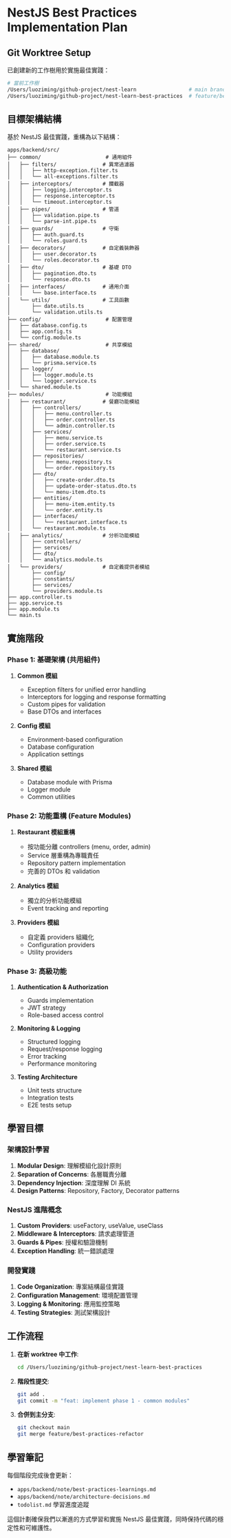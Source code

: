 # NestJS Best Practices Implementation Plan

## Git Worktree Setup 

已創建新的工作樹用於實施最佳實踐：
```bash
# 當前工作樹
/Users/luoziming/github-project/nest-learn                 # main branch
/Users/luoziming/github-project/nest-learn-best-practices  # feature/best-practices-refactor branch
```

## 目標架構結構

基於 NestJS 最佳實踐，重構為以下結構：

```
apps/backend/src/
├── common/                     # 通用組件
│   ├── filters/               # 異常過濾器
│   │   ├── http-exception.filter.ts
│   │   └── all-exceptions.filter.ts
│   ├── interceptors/          # 攔截器
│   │   ├── logging.interceptor.ts
│   │   ├── response.interceptor.ts
│   │   └── timeout.interceptor.ts
│   ├── pipes/                 # 管道
│   │   ├── validation.pipe.ts
│   │   └── parse-int.pipe.ts
│   ├── guards/                # 守衛
│   │   ├── auth.guard.ts
│   │   └── roles.guard.ts
│   ├── decorators/            # 自定義裝飾器
│   │   ├── user.decorator.ts
│   │   └── roles.decorator.ts
│   ├── dto/                   # 基礎 DTO
│   │   ├── pagination.dto.ts
│   │   └── response.dto.ts
│   ├── interfaces/            # 通用介面
│   │   └── base.interface.ts
│   └── utils/                 # 工具函數
│       ├── date.utils.ts
│       └── validation.utils.ts
├── config/                     # 配置管理
│   ├── database.config.ts
│   ├── app.config.ts
│   └── config.module.ts
├── shared/                     # 共享模組
│   ├── database/
│   │   ├── database.module.ts
│   │   └── prisma.service.ts
│   ├── logger/
│   │   ├── logger.module.ts
│   │   └── logger.service.ts
│   └── shared.module.ts
├── modules/                    # 功能模組
│   ├── restaurant/            # 餐廳功能模組
│   │   ├── controllers/
│   │   │   ├── menu.controller.ts
│   │   │   ├── order.controller.ts
│   │   │   └── admin.controller.ts
│   │   ├── services/
│   │   │   ├── menu.service.ts
│   │   │   ├── order.service.ts
│   │   │   └── restaurant.service.ts
│   │   ├── repositories/
│   │   │   ├── menu.repository.ts
│   │   │   └── order.repository.ts
│   │   ├── dto/
│   │   │   ├── create-order.dto.ts
│   │   │   ├── update-order-status.dto.ts
│   │   │   └── menu-item.dto.ts
│   │   ├── entities/
│   │   │   ├── menu-item.entity.ts
│   │   │   └── order.entity.ts
│   │   ├── interfaces/
│   │   │   └── restaurant.interface.ts
│   │   └── restaurant.module.ts
│   ├── analytics/             # 分析功能模組
│   │   ├── controllers/
│   │   ├── services/
│   │   ├── dto/
│   │   └── analytics.module.ts
│   └── providers/             # 自定義提供者模組
│       ├── config/
│       ├── constants/
│       ├── services/
│       └── providers.module.ts
├── app.controller.ts
├── app.service.ts
├── app.module.ts
└── main.ts
```

## 實施階段

### Phase 1: 基礎架構 (共用組件)
1. **Common 模組**
   - Exception filters for unified error handling
   - Interceptors for logging and response formatting
   - Custom pipes for validation
   - Base DTOs and interfaces

2. **Config 模組**
   - Environment-based configuration
   - Database configuration
   - Application settings

3. **Shared 模組**
   - Database module with Prisma
   - Logger module
   - Common utilities

### Phase 2: 功能重構 (Feature Modules)
1. **Restaurant 模組重構**
   - 按功能分離 controllers (menu, order, admin)
   - Service 層重構為專職責任
   - Repository pattern implementation
   - 完善的 DTOs 和 validation

2. **Analytics 模組**
   - 獨立的分析功能模組
   - Event tracking and reporting

3. **Providers 模組**
   - 自定義 providers 組織化
   - Configuration providers
   - Utility providers

### Phase 3: 高級功能
1. **Authentication & Authorization**
   - Guards implementation
   - JWT strategy
   - Role-based access control

2. **Monitoring & Logging**
   - Structured logging
   - Request/response logging
   - Error tracking
   - Performance monitoring

3. **Testing Architecture**
   - Unit tests structure
   - Integration tests
   - E2E tests setup

## 學習目標

### 架構設計學習
1. **Modular Design**: 理解模組化設計原則
2. **Separation of Concerns**: 各層職責分離
3. **Dependency Injection**: 深度理解 DI 系統
4. **Design Patterns**: Repository, Factory, Decorator patterns

### NestJS 進階概念
1. **Custom Providers**: useFactory, useValue, useClass
2. **Middleware & Interceptors**: 請求處理管道
3. **Guards & Pipes**: 授權和驗證機制
4. **Exception Handling**: 統一錯誤處理

### 開發實踐
1. **Code Organization**: 專案結構最佳實踐
2. **Configuration Management**: 環境配置管理
3. **Logging & Monitoring**: 應用監控策略
4. **Testing Strategies**: 測試架構設計

## 工作流程

1. **在新 worktree 中工作**: 
   ```bash
   cd /Users/luoziming/github-project/nest-learn-best-practices
   ```

2. **階段性提交**:
   ```bash
   git add .
   git commit -m "feat: implement phase 1 - common modules"
   ```

3. **合併到主分支**:
   ```bash
   git checkout main
   git merge feature/best-practices-refactor
   ```

## 學習筆記

每個階段完成後會更新：
- `apps/backend/note/best-practices-learnings.md`
- `apps/backend/note/architecture-decisions.md`
- `todolist.md` 學習進度追蹤

這個計劃確保我們以漸進的方式學習和實施 NestJS 最佳實踐，同時保持代碼的穩定性和可維護性。